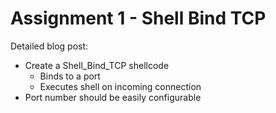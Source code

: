 # Assignment 1 - Shell Bind TCP
Detailed blog post: 
  - Create a Shell_Bind_TCP shellcode
      - Binds to a port
      - Executes shell on incoming connection
  - Port number should be easily configurable
